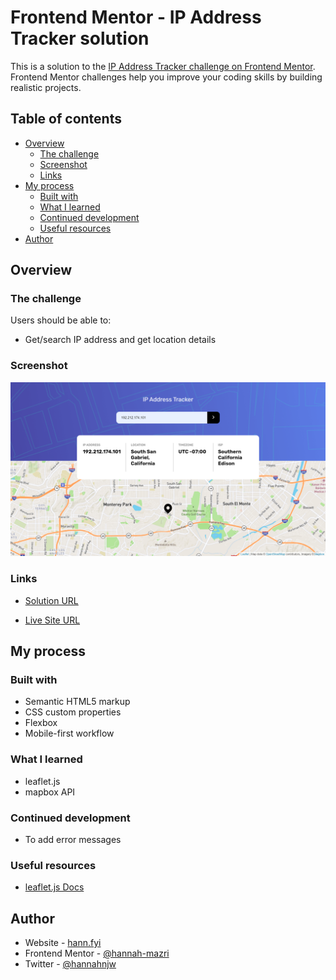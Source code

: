 # Frontend Mentor - IP Address Tracker solution

This is a solution to the [IP Address Tracker challenge on Frontend Mentor](https://www.frontendmentor.io/challenges/order-summary-component-QlPmajDUj). Frontend Mentor challenges help you improve your coding skills by building realistic projects.

## Table of contents

- [Overview](#overview)
  - [The challenge](#the-challenge)
  - [Screenshot](#screenshot)
  - [Links](#links)
- [My process](#my-process)
  - [Built with](#built-with)
  - [What I learned](#what-i-learned)
  - [Continued development](#continued-development)
  - [Useful resources](#useful-resources)
- [Author](#author)

## Overview

### The challenge

Users should be able to:

- Get/search IP address and get location details

### Screenshot

![IP Address Tracker screenshot: desktop view](./images/screenshot-ipaddress-tracker.png)

### Links

- [Solution URL](https://www.frontendmentor.io/solutions/ip-address-tracker-with-html-css-javascript-vbO8tnmyL)

- [Live Site URL](https://hannah-mazri.github.io/frontendmentor/ipaddress-tracker)

## My process

### Built with

- Semantic HTML5 markup
- CSS custom properties
- Flexbox
- Mobile-first workflow

### What I learned

- leaflet.js
- mapbox API

### Continued development

- To add error messages

### Useful resources

- [leaflet.js Docs](https://leafletjs.com)

## Author

- Website - [hann.fyi](https://hann.fyi)
- Frontend Mentor - [@hannah-mazri](https://www.frontendmentor.io/profile/hannah-mazri)
- Twitter - [@hannahnjw](https://www.twitter.com/hannahnjw)
